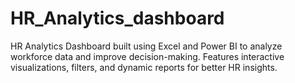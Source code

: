 # HR_Analytics_dashboard

HR Analytics Dashboard built using Excel and Power BI to analyze workforce data and improve decision-making. Features interactive visualizations, filters, and dynamic reports for better HR insights.
